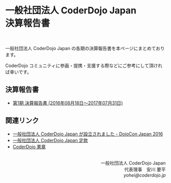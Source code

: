 # 一般社団法人 CoderDojo Japan <br>決算報告書
<br>

一般社団法人 CoderDojo Japan の各期の決算報告書を本ページにまとめております。

CoderDojo コミュニティに参画・提携・支援する際などにご参考にして頂ければ幸いです。

## 決算報告書

- [第1期 決算報告書 (2016年08月18日〜2017年07月31日)](https://drive.google.com/drive/folders/1z1Awp6zbh0D5jdmppljbnpR5DwWZdJ0N?usp=sharing)

## 関連リンク

- [一般社団法人 CoderDojo Japan が設立されました - DojoCon Japan 2016](http://dojocon2016.coderdojo.jp/2016/09/04/coderdojo-japan-was-established.html)
- [一般社団法人 CoderDojo Japan 定款](https://coderdojo.jp/docs/teikan)
- [CoderDojo 憲章](https://coderdojo.jp/docs/charter)


<br>
<div align="right">
一般社団法人 CoderDojo Japan<br>
代表理事　安川 要平<br>
<i>yohei@coderdojo.jp</i>
</div>
